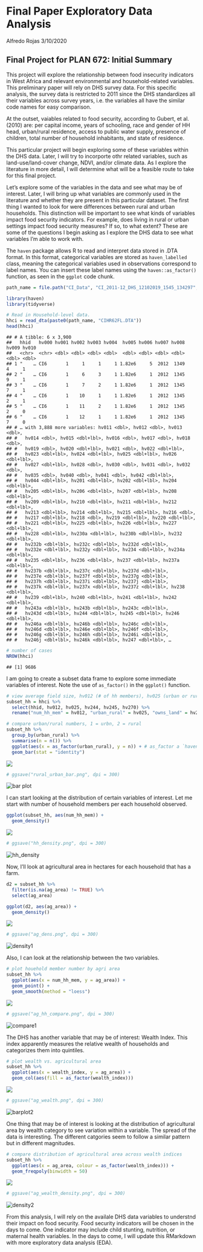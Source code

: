 Final Paper Exploratory Data Analysis
================
Alfredo Rojas
3/10/2020

## Final Project for PLAN 672: Initial Summary

This project will explore the relationship between food insecurity
indicators in West Africa and relevant environmental and
household-related variables. This preliminary paper will rely on DHS
survey data. For this specific analysis, the survey data is restricted
to 2011 since the DHS standardizes all their variables across survey
years, i.e. the variables all have the similar code names for easy
comparison.

At the outset, vaiables related to food security, according to Gubert,
et al. (2010) are: per capital income, years of schooling, race and
gender of HH head, urban/rural residence, access to public water supply,
presence of children, total number of household inhabitants, and state
of residence.

This particular project will begin exploring some of these variables
within the DHS data. Later, I will try to incorporte othr related
variables, such as land-use/land-cover change, NDVI, and/or climate
data. As I explore the literature in more detail, I will determine what
will be a feasible route to take for this final project.

Let’s explore some of the variables in the data and see what may be of
interest. Later, I will bring up what variables are commonly used in the
literature and whether they are present in this particular dataset. The
first thing I wanted to look for were differences between rural and
urban households. This distinction will be important to see what kinds
of variables impact food security indicators. For example, does living
in rural or urban settings impact food security measures? If so, to what
extent? These are some of the questions I begin asking as I explore the
DHS data to see what variables I’m able to work with.

The `haven` package allows R to read and interpret data stored in .DTA
format. In this format, categorical variables are stored as
`haven_labelled` class, meaning the categorical variables used in
observations correspond to label names. You can insert these label names
using the `haven::as_factor()` function, as seen in the `ggplot` code
chunk.

``` r
path_name = file.path("CI_Data", "CI_2011-12_DHS_12102019_1545_134297", "CIHR62DT", "")

library(haven)
library(tidyverse)
```

``` r
# Read in Household-level data.
hhci = read_dta(paste0(path_name, "CIHR62FL.DTA"))
head(hhci)
```

    ## # A tibble: 6 x 3,900
    ##   hhid   hv000 hv001 hv002 hv003 hv004  hv005 hv006 hv007 hv008 hv009 hv010
    ##   <chr>  <chr> <dbl> <dbl> <dbl> <dbl>  <dbl> <dbl> <dbl> <dbl> <dbl> <dbl>
    ## 1 "    … CI6       1     1     1     1 1.82e6     5  2012  1349     4     1
    ## 2 "    … CI6       1     6     3     1 1.82e6     1  2012  1345     9     1
    ## 3 "    … CI6       1     7     2     1 1.82e6     1  2012  1345     7     1
    ## 4 "    … CI6       1    10     1     1 1.82e6     1  2012  1345     2     1
    ## 5 "    … CI6       1    11     2     1 1.82e6     1  2012  1345     2     0
    ## 6 "    … CI6       1    12     1     1 1.82e6     1  2012  1345     7     0
    ## # … with 3,888 more variables: hv011 <dbl>, hv012 <dbl>, hv013 <dbl>,
    ## #   hv014 <dbl>, hv015 <dbl+lbl>, hv016 <dbl>, hv017 <dbl>, hv018 <dbl>,
    ## #   hv019 <dbl>, hv020 <dbl+lbl>, hv021 <dbl>, hv022 <dbl+lbl>,
    ## #   hv023 <dbl+lbl>, hv024 <dbl+lbl>, hv025 <dbl+lbl>, hv026 <dbl+lbl>,
    ## #   hv027 <dbl+lbl>, hv028 <dbl>, hv030 <dbl>, hv031 <dbl>, hv032 <dbl>,
    ## #   hv035 <dbl>, hv040 <dbl>, hv041 <dbl>, hv042 <dbl+lbl>,
    ## #   hv044 <dbl+lbl>, hv201 <dbl+lbl>, hv202 <dbl+lbl>, hv204 <dbl+lbl>,
    ## #   hv205 <dbl+lbl>, hv206 <dbl+lbl>, hv207 <dbl+lbl>, hv208 <dbl+lbl>,
    ## #   hv209 <dbl+lbl>, hv210 <dbl+lbl>, hv211 <dbl+lbl>, hv212 <dbl+lbl>,
    ## #   hv213 <dbl+lbl>, hv214 <dbl+lbl>, hv215 <dbl+lbl>, hv216 <dbl>,
    ## #   hv217 <dbl+lbl>, hv218 <dbl>, hv219 <dbl+lbl>, hv220 <dbl+lbl>,
    ## #   hv221 <dbl+lbl>, hv225 <dbl+lbl>, hv226 <dbl+lbl>, hv227 <dbl+lbl>,
    ## #   hv228 <dbl+lbl>, hv230a <dbl+lbl>, hv230b <dbl+lbl>, hv232 <dbl+lbl>,
    ## #   hv232b <dbl+lbl>, hv232c <dbl+lbl>, hv232d <dbl+lbl>,
    ## #   hv232e <dbl+lbl>, hv232y <dbl+lbl>, hv234 <dbl+lbl>, hv234a <dbl+lbl>,
    ## #   hv235 <dbl+lbl>, hv236 <dbl+lbl>, hv237 <dbl+lbl>, hv237a <dbl+lbl>,
    ## #   hv237b <dbl+lbl>, hv237c <dbl+lbl>, hv237d <dbl+lbl>,
    ## #   hv237e <dbl+lbl>, hv237f <dbl+lbl>, hv237g <dbl+lbl>,
    ## #   hv237h <dbl+lbl>, hv237i <dbl+lbl>, hv237j <dbl+lbl>,
    ## #   hv237k <dbl+lbl>, hv237x <dbl+lbl>, hv237z <dbl+lbl>, hv238 <dbl+lbl>,
    ## #   hv239 <dbl+lbl>, hv240 <dbl+lbl>, hv241 <dbl+lbl>, hv242 <dbl+lbl>,
    ## #   hv243a <dbl+lbl>, hv243b <dbl+lbl>, hv243c <dbl+lbl>,
    ## #   hv243d <dbl+lbl>, hv244 <dbl+lbl>, hv245 <dbl+lbl>, hv246 <dbl+lbl>,
    ## #   hv246a <dbl+lbl>, hv246b <dbl+lbl>, hv246c <dbl+lbl>,
    ## #   hv246d <dbl+lbl>, hv246e <dbl+lbl>, hv246f <dbl+lbl>,
    ## #   hv246g <dbl+lbl>, hv246h <dbl+lbl>, hv246i <dbl+lbl>,
    ## #   hv246j <dbl+lbl>, hv246k <dbl+lbl>, hv247 <dbl+lbl>, …

``` r
# number of cases
NROW(hhci)
```

    ## [1] 9686

I am going to create a subset data frame to explore some immediate
variables of interest. Note the use of `as_factor()` in the `ggplot()`
function.

``` r
# view average field size, hv012 (# of hh members), hv025 (urban or rural?), hv244 (has ag land), hv245 (ag land in ha)
subset_hh = hhci %>%
  select(hhid, hv012, hv025, hv244, hv245, hv270) %>%
  rename("num_hh_mem" = hv012, "urban_rural" = hv025, "owns_land" = hv244, "ag_area" = hv245, "wealth_index" = hv270)

# compare urban/rural numbers, 1 = urbn, 2 = rural
subset_hh %>%
  group_by(urban_rural) %>%
  summarise(n = n()) %>%
  ggplot(aes(x = as_factor(urban_rural), y = n)) + # as_factor a `haven` function, uses labels for categorical responses
  geom_bar(stat = "identity")
```

![](rojas_finalEDA_files/figure-gfm/unnamed-chunk-3-1.png)<!-- -->

``` r
# ggsave("rural_urban_bar.png", dpi = 300)
```

![bar plot](rural_urban_bar.png)

I can start looking at the distribution of certain variables of
interest. Let me start with number of household members per each
household observed.

``` r
ggplot(subset_hh, aes(num_hh_mem)) +
  geom_density()
```

![](rojas_finalEDA_files/figure-gfm/unnamed-chunk-4-1.png)<!-- -->

``` r
# ggsave("hh_density.png", dpi = 300)
```

![hh\_density](hh_density.png)

Now, I’ll look at agricultural area in hectares for each household that
has a farm.

``` r
d2 = subset_hh %>%
  filter(is.na(ag_area) != TRUE) %>%
  select(ag_area)

ggplot(d2, aes(ag_area)) +
  geom_density()
```

![](rojas_finalEDA_files/figure-gfm/unnamed-chunk-5-1.png)<!-- -->

``` r
# ggsave("ag_dens.png", dpi = 300)
```

![density1](ag_dens.png)

Also, I can look at the relationship between the two variables.

``` r
# plot houehold member number by agri area
subset_hh %>%
  ggplot(aes(x = num_hh_mem, y = ag_area)) +
  geom_point() +
  geom_smooth(method = "loess")
```

![](rojas_finalEDA_files/figure-gfm/unnamed-chunk-6-1.png)<!-- -->

``` r
# ggsave("ag_hh_compare.png", dpi = 300)
```

![compare1](ag_hh_compare.png)

The DHS has another variable that may be of interest: Wealth Index. This
index apparently measures the relative wealth of households and
categorizes them into quintiles.

``` r
# plot wealth vs. agricultural area
subset_hh %>%
  ggplot(aes(x = wealth_index, y = ag_area)) +
  geom_col(aes(fill = as_factor(wealth_index)))
```

![](rojas_finalEDA_files/figure-gfm/unnamed-chunk-7-1.png)<!-- -->

``` r
# ggsave("ag_wealth.png", dpi = 300)
```

![barplot2](ag_wealth.png)

One thing that may be of interest is looking at the distribution of
agricultural area by wealth category to see variation within a variable.
The spread of the data is interesting. The different catgories seem to
follow a similar pattern but in different magnitudes.

``` r
# compare distribution of agricultural area across wealth indices
subset_hh %>%
  ggplot(aes(x = ag_area, colour = as_factor(wealth_index))) +
  geom_freqpoly(binwidth = 50)
```

![](rojas_finalEDA_files/figure-gfm/unnamed-chunk-8-1.png)<!-- -->

``` r
# ggsave("ag_wealth_density.png", dpi = 300)
```

![density2](ag_wealth_density.png)

From this analysis, I will rely on the availale DHS data variables to
understnd their impact on food security. Food security indicators will
be chosen in the days to come. One indicator may include child stunting,
nutrition, or maternal health variables. In the days to come, I will
update this RMarkdown with more exploratory data analysis (EDA).

